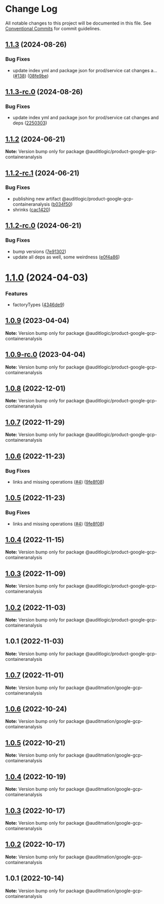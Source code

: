 # Change Log

All notable changes to this project will be documented in this file.
See [Conventional Commits](https://conventionalcommits.org) for commit guidelines.

## [1.1.3](https://github.com/auditlogic/product/compare/@auditlogic/product-google-gcp-containeranalysis@1.1.2...@auditlogic/product-google-gcp-containeranalysis@1.1.3) (2024-08-26)


### Bug Fixes

* update index yml and package json for prod/service cat changes a… ([#138](https://github.com/auditlogic/product/issues/138)) ([08fe9be](https://github.com/auditlogic/product/commit/08fe9beb1c8457462a19bc69caa02e6212d97e1a))





## [1.1.3-rc.0](https://github.com/auditlogic/product/compare/@auditlogic/product-google-gcp-containeranalysis@1.1.2...@auditlogic/product-google-gcp-containeranalysis@1.1.3-rc.0) (2024-08-26)


### Bug Fixes

* update index yml and package json for prod/service cat changes and deps ([2250303](https://github.com/auditlogic/product/commit/225030363a363608240135b7ebed386b28f01e4b))





## [1.1.2](https://github.com/auditlogic/product/compare/@auditlogic/product-google-gcp-containeranalysis@1.1.2-rc.1...@auditlogic/product-google-gcp-containeranalysis@1.1.2) (2024-06-21)

**Note:** Version bump only for package @auditlogic/product-google-gcp-containeranalysis





## [1.1.2-rc.1](https://github.com/auditlogic/product/compare/@auditlogic/product-google-gcp-containeranalysis@1.1.2-rc.0...@auditlogic/product-google-gcp-containeranalysis@1.1.2-rc.1) (2024-06-21)


### Bug Fixes

* publishing new artifact @auditlogic/product-google-gcp-containeranalysis ([b034f50](https://github.com/auditlogic/product/commit/b034f50c57af1231ffda39a970ad1488ea43a385))
* shrinks ([cac1420](https://github.com/auditlogic/product/commit/cac14200fefcd8183ab69fe89a47bd3f70f563e9))





## [1.1.2-rc.0](https://github.com/auditlogic/product/compare/@auditlogic/product-google-gcp-containeranalysis@1.1.0...@auditlogic/product-google-gcp-containeranalysis@1.1.2-rc.0) (2024-06-21)


### Bug Fixes

* bump versions ([7e91302](https://github.com/auditlogic/product/commit/7e913023b8b312150ed7762c32fbbe616be71de5))
* update all deps as well, some weirdness ([e0f4a86](https://github.com/auditlogic/product/commit/e0f4a864714e2d3de6bbf3da014d5312fe53be2f))





# [1.1.0](https://github.com/auditlogic/product/compare/@auditlogic/product-google-gcp-containeranalysis@1.0.9...@auditlogic/product-google-gcp-containeranalysis@1.1.0) (2024-04-03)


### Features

* factoryTypes ([4346de9](https://github.com/auditlogic/product/commit/4346de92693aee892fccf725338ffc7b80ab182b))





## [1.0.9](https://github.com/auditlogic/product/compare/@auditlogic/product-google-gcp-containeranalysis@1.0.8...@auditlogic/product-google-gcp-containeranalysis@1.0.9) (2023-04-04)

**Note:** Version bump only for package @auditlogic/product-google-gcp-containeranalysis





## [1.0.9-rc.0](https://github.com/auditlogic/product/compare/@auditlogic/product-google-gcp-containeranalysis@1.0.8...@auditlogic/product-google-gcp-containeranalysis@1.0.9-rc.0) (2023-04-04)

**Note:** Version bump only for package @auditlogic/product-google-gcp-containeranalysis





## [1.0.8](https://github.com/auditlogic/product/compare/@auditlogic/product-google-gcp-containeranalysis@1.0.7...@auditlogic/product-google-gcp-containeranalysis@1.0.8) (2022-12-01)

**Note:** Version bump only for package @auditlogic/product-google-gcp-containeranalysis





## [1.0.7](https://github.com/auditlogic/product/compare/@auditlogic/product-google-gcp-containeranalysis@1.0.6...@auditlogic/product-google-gcp-containeranalysis@1.0.7) (2022-11-29)

**Note:** Version bump only for package @auditlogic/product-google-gcp-containeranalysis





## [1.0.6](https://github.com/auditlogic/product/compare/@auditlogic/product-google-gcp-containeranalysis@1.0.4...@auditlogic/product-google-gcp-containeranalysis@1.0.6) (2022-11-23)


### Bug Fixes

* links and missing operations ([#4](https://github.com/auditlogic/product/issues/4)) ([9fe8f08](https://github.com/auditlogic/product/commit/9fe8f08fe7c57fdb79f991ac35bd6ac2e7dcad38))





## [1.0.5](https://github.com/auditlogic/product/compare/@auditlogic/product-google-gcp-containeranalysis@1.0.4...@auditlogic/product-google-gcp-containeranalysis@1.0.5) (2022-11-23)


### Bug Fixes

* links and missing operations ([#4](https://github.com/auditlogic/product/issues/4)) ([9fe8f08](https://github.com/auditlogic/product/commit/9fe8f08fe7c57fdb79f991ac35bd6ac2e7dcad38))





## [1.0.4](https://github.com/auditlogic/product/compare/@auditlogic/product-google-gcp-containeranalysis@1.0.3...@auditlogic/product-google-gcp-containeranalysis@1.0.4) (2022-11-15)

**Note:** Version bump only for package @auditlogic/product-google-gcp-containeranalysis





## [1.0.3](https://github.com/auditlogic/product/compare/@auditlogic/product-google-gcp-containeranalysis@1.0.2...@auditlogic/product-google-gcp-containeranalysis@1.0.3) (2022-11-09)

**Note:** Version bump only for package @auditlogic/product-google-gcp-containeranalysis





## [1.0.2](https://github.com/auditlogic/product/compare/@auditlogic/product-google-gcp-containeranalysis@1.0.1...@auditlogic/product-google-gcp-containeranalysis@1.0.2) (2022-11-03)

**Note:** Version bump only for package @auditlogic/product-google-gcp-containeranalysis





## 1.0.1 (2022-11-03)

**Note:** Version bump only for package @auditlogic/product-google-gcp-containeranalysis





## [1.0.7](https://github.com/auditmation/store-content/compare/@auditmation/google-gcp-containeranalysis@1.0.6...@auditmation/google-gcp-containeranalysis@1.0.7) (2022-11-01)

**Note:** Version bump only for package @auditmation/google-gcp-containeranalysis





## [1.0.6](https://github.com/auditmation/store-content/compare/@auditmation/google-gcp-containeranalysis@1.0.5...@auditmation/google-gcp-containeranalysis@1.0.6) (2022-10-24)

**Note:** Version bump only for package @auditmation/google-gcp-containeranalysis





## [1.0.5](https://github.com/auditmation/store-content/compare/@auditmation/google-gcp-containeranalysis@1.0.4...@auditmation/google-gcp-containeranalysis@1.0.5) (2022-10-21)

**Note:** Version bump only for package @auditmation/google-gcp-containeranalysis





## [1.0.4](https://github.com/auditmation/store-content/compare/@auditmation/google-gcp-containeranalysis@1.0.3...@auditmation/google-gcp-containeranalysis@1.0.4) (2022-10-19)

**Note:** Version bump only for package @auditmation/google-gcp-containeranalysis





## [1.0.3](https://github.com/auditmation/store-content/compare/@auditmation/google-gcp-containeranalysis@1.0.2...@auditmation/google-gcp-containeranalysis@1.0.3) (2022-10-17)

**Note:** Version bump only for package @auditmation/google-gcp-containeranalysis





## [1.0.2](https://github.com/auditmation/store-content/compare/@auditmation/google-gcp-containeranalysis@1.0.1...@auditmation/google-gcp-containeranalysis@1.0.2) (2022-10-17)

**Note:** Version bump only for package @auditmation/google-gcp-containeranalysis





## 1.0.1 (2022-10-14)

**Note:** Version bump only for package @auditmation/google-gcp-containeranalysis
